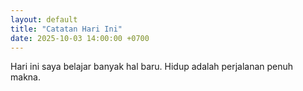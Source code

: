 ```yaml
---
layout: default
title: "Catatan Hari Ini"
date: 2025-10-03 14:00:00 +0700
---
```


Hari ini saya belajar banyak hal baru. Hidup adalah perjalanan penuh makna.
